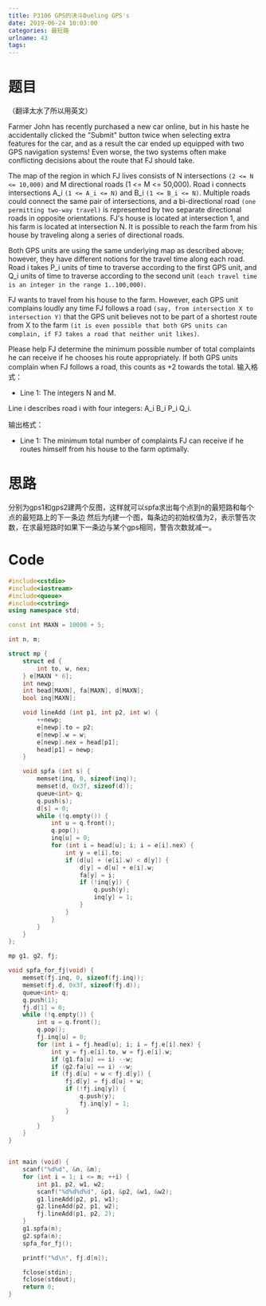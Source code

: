 ```yaml
---
title: P3106 GPS的决斗Dueling GPS's
date: 2019-06-24 10:03:00
categories: 最短路
urlname: 43
tags:
---
```

<!--markdown-->
# 题目
（翻译太水了所以用英文）

Farmer John has recently purchased a new car online, but in his haste he accidentally clicked the "Submit" button twice when selecting extra features for the car, and as a result the car ended up equipped with two GPS navigation systems! Even worse, the two systems often make conflicting decisions about the route that FJ should take.

The map of the region in which FJ lives consists of N intersections `(2 <= N <= 10,000)` and M directional roads (1 <= M <= 50,000). Road i connects intersections A_i `(1 <= A_i <= N)` and B_i `(1 <= B_i <= N)`. Multiple roads could connect the same pair of intersections, and a bi-directional road `(one permitting two-way travel)` is represented by two separate directional roads in opposite orientations. FJ's house is located at intersection 1, and his farm is located at intersection N. It is possible to reach the farm from his house by traveling along a series of directional roads.

Both GPS units are using the same underlying map as described above; however, they have different notions for the travel time along each road. Road i takes P_i units of time to traverse according to the first GPS unit, and Q_i units of time to traverse according to the second unit `(each travel time is an integer in the range 1..100,000)`.

FJ wants to travel from his house to the farm. However, each GPS unit complains loudly any time FJ follows a road `(say, from intersection X to intersection Y)` that the GPS unit believes not to be part of a shortest route from X to the farm `(it is even possible that both GPS units can complain, if FJ takes a road that neither unit likes)`.

Please help FJ determine the minimum possible number of total complaints he can receive if he chooses his route appropriately. If both GPS units complain when FJ follows a road, this counts as +2 towards the total.
输入格式：

* Line 1: The integers N and M.

Line i describes road i with four integers: A_i B_i P_i Q_i.

输出格式：

* Line 1: The minimum total number of complaints FJ can receive if he routes himself from his house to the farm optimally.

# 思路
分别为gps1和gps2建两个反图，这样就可以spfa求出每个点到n的最短路和每个点的最短路上的下一条边
然后为fj建一个图，每条边的初始权值为2，表示警告次数，在求最短路时如果下一条边与某个gps相同，警告次数就减一。

# Code
```cpp
#include<cstdio>
#include<iostream>
#include<queue>
#include<cstring>
using namespace std;

const int MAXN = 10000 + 5;

int n, m;

struct mp {
    struct ed {
        int to, w, nex;
    } e[MAXN * 6];
    int newp;
    int head[MAXN], fa[MAXN], d[MAXN];
    bool inq[MAXN];

    void lineAdd (int p1, int p2, int w) {
        ++newp;
        e[newp].to = p2;
        e[newp].w = w;
        e[newp].nex = head[p1];
        head[p1] = newp;
    }

    void spfa (int s) {
        memset(inq, 0, sizeof(inq));
        memset(d, 0x3f, sizeof(d));
        queue<int> q;
        q.push(s);
        d[s] = 0;
        while (!q.empty()) {
            int u = q.front();
            q.pop();
            inq[u] = 0;
            for (int i = head[u]; i; i = e[i].nex) {
                int y = e[i].to;
                if (d[u] + (e[i].w) < d[y]) {
                    d[y] = d[u] + e[i].w;
                    fa[y] = i;
                    if (!inq[y]) {
                        q.push(y);
                        inq[y] = 1;
                    }
                }
            }
        }
    }
};

mp g1, g2, fj;

void spfa_for_fj(void) {
    memset(fj.inq, 0, sizeof(fj.inq));
    memset(fj.d, 0x3f, sizeof(fj.d));
    queue<int> q;
    q.push(1);
    fj.d[1] = 0;
    while (!q.empty()) {
        int u = q.front();
        q.pop();
        fj.inq[u] = 0;
        for (int i = fj.head[u]; i; i = fj.e[i].nex) {
            int y = fj.e[i].to, w = fj.e[i].w;
            if (g1.fa[u] == i) --w;
            if (g2.fa[u] == i) --w;
            if (fj.d[u] + w < fj.d[y]) {
                fj.d[y] = fj.d[u] + w;
                if (!fj.inq[y]) {
                    q.push(y);
                    fj.inq[y] = 1;
                }
            }
        }
    }
}


int main (void) {
    scanf("%d%d", &n, &m);
    for (int i = 1; i <= m; ++i) {
        int p1, p2, w1, w2;
        scanf("%d%d%d%d", &p1, &p2, &w1, &w2);
        g1.lineAdd(p2, p1, w1);
        g2.lineAdd(p2, p1, w2);
        fj.lineAdd(p1, p2, 2);
    }
    g1.spfa(n);
    g2.spfa(n);
    spfa_for_fj();

    printf("%d\n", fj.d[n]);

    fclose(stdin);
    fclose(stdout);
    return 0;
}

```
